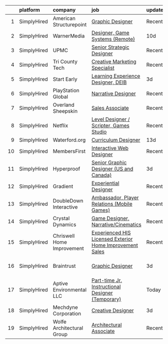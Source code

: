 

|    | platform    | company                    | job                                                                                                                                                                       | update_time   | location          |
|---:|:------------|:---------------------------|:--------------------------------------------------------------------------------------------------------------------------------------------------------------------------|:--------------|:------------------|
|  1 | SimplyHired | American Structurepoint    | [Graphic Designer](https://www.simplyhired.com/job/d5oEDTmd8ddvnkPUsMxhgO3hejHj_lT1yn78R3CCKG2Rnopc5685PA?q=interactive+designer)                                         | Recently      | Indianapolis, IN  |
|  2 | SimplyHired | WarnerMedia                | [Designer, Game Systems (Remote)](https://www.simplyhired.com/job/TsBseGl5-oUhN9HNNrZTc6JtSWfa8VoiE5GPx4GT54A9QEci40758Q?q=interactive+designer)                          | 10d           | Chicago, IL       |
|  3 | SimplyHired | UPMC                       | [Senior Strategic Designer](https://www.simplyhired.com/job/Nn20cytjYD-_PmAlVyMXuFtxxH70z0d-Rv5Clc0vja_eXs0budoSug?q=interactive+designer)                                | Recently      | Pittsburgh, PA    |
|  4 | SimplyHired | Tri County Tech            | [Creative Marketing Specialist](https://www.simplyhired.com/job/5nl9TQL-zSfZyO2yCxvZYkpsIA-Se4p8yZDsY3-DIkWY-AFWVtTO5g?q=interactive+designer)                            | Recently      | Bartlesville, OK  |
|  5 | SimplyHired | Start Early                | [Learning Experience Designer, DEIB](https://www.simplyhired.com/job/ik3zvSt3JTxI-3CUcoTwAtGlB-yB-4GBdjQV2CAwmV7vZ8BW0OmOHg?q=interactive+designer)                       | 3d            | Remote            |
|  6 | SimplyHired | PlayStation Global         | [Narrative Designer](https://www.simplyhired.com/job/nk5HLXTULmA18g3HpO654by6P9Hiapcqnt1763yBKfm3iQJyxAmnMw?q=interactive+designer)                                       | Recently      | San Diego, CA     |
|  7 | SimplyHired | Overland Sheepskin         | [Sales Associate](https://www.simplyhired.com/job/in-igS5xBlH8elaZ7rRocRxJ6CRbzp2YhZWsbFqDFQFFkYRiK19h7Q?q=interactive+designer)                                          | Recently      | Ketchum, ID       |
|  8 | SimplyHired | Netflix                    | [Level Designer / Scripter, Games Studio](https://www.simplyhired.com/job/Yk9azLChCgh-59l1mu1OfORpc8-fOtcFXhjr2mZyEN9l6sOH7qAyjw?q=interactive+designer)                  | Recently      | Los Angeles, CA   |
|  9 | SimplyHired | Waterford.org              | [Curriculum Designer](https://www.simplyhired.com/job/0SP_YPXc0jKVMaS681lMA-fSryWe5MrTwEZN9z3FIzKmWbncFrwAFw?q=interactive+designer)                                      | 13d           | Remote            |
| 10 | SimplyHired | MembersFirst               | [Interactive Web Designer](https://www.simplyhired.com/job/BApHw7JGz5-TXEuoNQo_xTM4-1lhJYJe2kJ5_qyxwtF_akJ0pzfOFA?q=interactive+designer)                                 | Recently      | Remote            |
| 11 | SimplyHired | Hyperproof                 | [Senior Graphic Designer (US and Canada)](https://www.simplyhired.com/job/6Ybj6rqV7qHpB-Z_o_mw8DG8UQuKKbH7B77O_U6_mOEerA_TyliGtw?q=interactive+designer)                  | 3d            | Seattle, WA       |
| 12 | SimplyHired | Gradient                   | [Experiential Designer](https://www.simplyhired.com/job/m5623czasLRryH1b449NnXv1tftfGX9x9sGCJyV3mH9KXDOSRWdPjQ?q=interactive+designer)                                    | Recently      | Remote            |
| 13 | SimplyHired | DoubleDown Interactive     | [Ambassador, Player Relations (Mobile Games)](https://www.simplyhired.com/job/D00vQJZLta4Q8NMMGaMsukfjHKSWUySVN4VYL9Hus5A92ez7jJxd9Q?q=interactive+designer)              | Recently      | Seattle, WA       |
| 14 | SimplyHired | Crystal Dynamics           | [Game Designer, Narrative/Cinematics](https://www.simplyhired.com/job/dJFZE6s2B-r_t2vdDEjykhZyrM3b5e-cOYOKNQ6M-QF2u8rsde4Glg?q=interactive+designer)                      | Recently      | Bellevue, WA      |
| 15 | SimplyHired | Chriswell Home Improvement | [Experienced HIS Licensed Exterior Home Improvement Sales](https://www.simplyhired.com/job/WjwlBHMG4J3lFpdiZ-1UQYsY5BAPPCdBrewM7GSnPuHR8hN9TvSdWQ?q=interactive+designer) | Recently      | Sacramento, CA    |
| 16 | SimplyHired | Braintrust                 | [Graphic Designer](https://www.simplyhired.com/job/lVMpAcuZx7cl0n0QY47dBXCW5HyEkD1xe7Qe69u2xTQxpj9aBf3j1g?q=interactive+designer)                                         | 3d            | San Francisco, CA |
| 17 | SimplyHired | Aptive Environmental LLC   | [Part-time Jr. Instructional Designer (Temporary)](https://www.simplyhired.com/job/95wegBkH8kngrQPkyE-Mb_rsUrWXDGL6u8W9ZEZTtZCIRXr27Poi1A?q=interactive+designer)         | Today         | Provo, UT         |
| 18 | SimplyHired | Mechdyne Corporation       | [Creative Designer](https://www.simplyhired.com/job/UKxPuWfwLiuizxm25M1WGFoxGJKVhaG868a7x8S04vFu7tWJJgqj6A?q=interactive+designer)                                        | 3d            | Mountain View, CA |
| 19 | SimplyHired | Wolfe Architectural Group  | [Architectural Associate](https://www.simplyhired.com/job/H13gEka9RJVDtlZ39-1dUF2W9CCPlI0-66rVDAzQuX8eJFKtnUIRFA?q=interactive+designer)                                  | Recently      | Spokane, WA       |